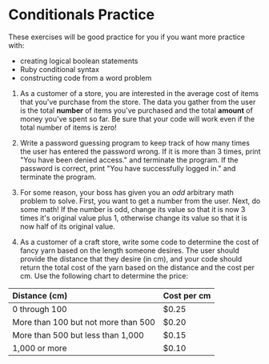 # Conditionals Practice

These exercises will be good practice for you if you want more practice with:
- creating logical boolean statements
- Ruby conditional syntax
- constructing code from a word problem


1. As a customer of a store, you are interested in the average cost of items that you've purchase from the store. The data you gather from the user is the total **number** of items you've purchased and the total **amount** of money you've spent so far. Be sure that your code will work even if the total number of items is zero!

1. Write a password guessing program to keep track of how many times the user has entered the password wrong. If it is more than 3 times, print "You have been denied access." and terminate the program. If the password is correct, print "You have successfully logged in." and terminate the program.

1. For some reason, your boss has given you an _odd_ arbitrary math problem to solve. First, you want to get a number from the user. Next, do some math! If the number is odd, change its value so that it is now 3 times it's original value plus 1, otherwise change its value so that it is now half of its original value.

1. As a customer of a craft store, write some code to determine the cost of fancy yarn based on the length someone desires. The user should provide the distance that they desire (in cm), and your code should return the total cost of the yarn based on the distance and the cost per cm. Use the following chart to determine the price:

| Distance (cm)     | Cost per cm    |
| :------------- | :------------- |
| 0 through 100       | $0.25       |
| More than 100 but not more than 500      | $0.20      |
| More than 500 but less than 1,000      | $0.15      |
| 1,000 or more      | $0.10       |
